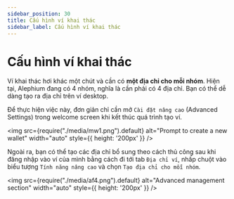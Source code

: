 ```yaml
---
sidebar_position: 30
title: Cấu hình ví khai thác
sidebar_label: Cấu hình ví khai thác
---
```


# Cấu hình ví khai thác

Ví khai thác hơi khác một chút và cần có **một địa chỉ cho mỗi nhóm**. Hiện tại, Alephium đang có 4 nhóm, nghĩa là cần phải có 4 địa chỉ. Bạn có thể dễ dàng tạo ra địa chỉ trên ví desktop.

Để thực hiện việc này, đơn giản chỉ cần mở `Cài đặt nâng cao` (Advanced Settings) trong welcome screen khi kết thúc quá trình tạo ví.

<img src={require("./media/mw1.png").default} alt="Prompt to create a new wallet" width="auto" style={{ height: '200px' }} />

Ngoài ra, bạn có thể tạo các địa chỉ bổ sung theo cách thủ công sau khi đăng nhập vào ví của mình bằng cách đi tới tab `Địa chỉ ví`, nhấp chuột vào biểu tượng `Tính năng nâng cao` và chọn `Tạo địa chỉ cho mỗi nhóm`.

<img src={require("./media/af4.png").default} alt="Advanced management section" width="auto" style={{ height: '200px' }} />
